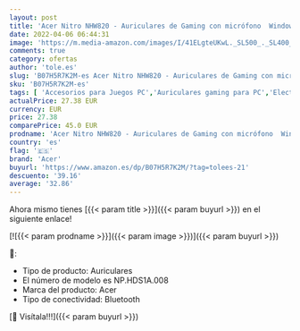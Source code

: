 ```yaml
---
layout: post
title: 'Acer Nitro NHW820 - Auriculares de Gaming con micrófono  Windows  Mac  iOS  Android  PS4 '
date: 2022-04-06 06:44:31
image: 'https://m.media-amazon.com/images/I/41ELgteUKwL._SL500_._SL400_.jpg'
comments: true
category: ofertas
author: 'tole.es'
slug: 'B07H5R7K2M-es Acer Nitro NHW820 - Auriculares de Gaming con micrófono...'
sku: 'B07H5R7K2M-es'
tags: [ 'Accesorios para Juegos PC','Auriculares gaming para PC','Electrónica','Informática','Juegos y Accesorios para PC','Videojuegos','acer','ps4', ]
actualPrice: 27.38 EUR
currency: EUR
price: 27.38
comparePrice: 45.0 EUR
prodname: 'Acer Nitro NHW820 - Auriculares de Gaming con micrófono  Windows  Mac  iOS  Android  PS4 '
country: 'es'
flag: '🇪🇸'
brand: 'Acer'
buyurl: 'https://www.amazon.es/dp/B07H5R7K2M/?tag=tolees-21'
descuento: '39.16'
average: '32.86'
---
```


Ahora mismo tienes [{{< param title >}}]({{< param buyurl >}}) en el siguiente enlace!

[![{{< param prodname >}}]({{< param image >}})]({{< param buyurl >}})

🔎:

- Tipo de producto: Auriculares
- El número de modelo es NP.HDS1A.008
- Marca del producto: Acer
- Tipo de conectividad: Bluetooth

[🛒 Visítala!!!]({{< param buyurl >}})

